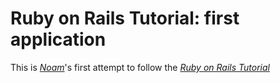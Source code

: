 # Ruby on Rails Tutorial: first application

This is [*Noam*](http://www.pleasantlight.com)'s first attempt to follow the [*Ruby on Rails Tutorial*](http://railstutorial.org)

